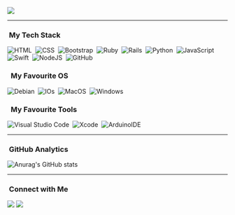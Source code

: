 ![](https://www.russelllands.com/blog/wp-content/uploads/banner-saturn-v-launch.jpg?w=200)
<!---
<a data-flickr-embed="true" href="https://www.russelllands.com/blog/wp-content/uploads/banner-saturn-v-launch.jpg" title="Apollo 8 launch"><img src="https://www.russelllands.com/blog/wp-content/uploads/banner-saturn-v-launch.jpg" alt="Apollo 8 launch"></a>
--->
<!---
### 👋 Hi, I’m Samuel Teodoro Ferreria from Brasil. 
- 🎓 &nbsp; Graduated in degree in Information Technology.
- 👀 &nbsp;I’m interested in developing !!
- 🌱 &nbsp;I’m currently learning Ruby, Rails, Python and Swift.
--->
---
### &nbsp;My Tech Stack
![HTML](https://img.shields.io/badge/HTML-239120?style=for-the-badge&logo=html5&logoColor=white)&nbsp;
![CSS](https://img.shields.io/badge/CSS-239120?&style=for-the-badge&logo=css3&logoColor=white)&nbsp;
![Bootstrap](https://img.shields.io/badge/Bootstrap-563D7C?style=for-the-badge&logo=bootstrap&logoColor=white)&nbsp;
![Ruby](https://img.shields.io/badge/Ruby-CC342D?style=for-the-badge&logo=ruby&logoColor=white)&nbsp;
![Rails](https://img.shields.io/badge/Ruby_on_Rails-CC0000?style=for-the-badge&logo=ruby-on-rails&logoColor=white)&nbsp;
![Python](https://img.shields.io/badge/Python-14354C?style=for-the-badge&logo=python&logoColor=white)&nbsp;
![JavaScript](https://img.shields.io/badge/JavaScript-F7DF1E?style=for-the-badge&logo=javascript&logoColor=black)&nbsp;
![Swift](https://img.shields.io/badge/JavaScript-F7DF1E?style=for-the-badge&logo=javascript&logoColor=black)&nbsp;
![NodeJS](https://img.shields.io/badge/Node.js-43853D?style=for-the-badge&logo=node.js&logoColor=white)&nbsp;
![GitHub](https://img.shields.io/badge/-GitHub-333333?style=flat&logo=github)&nbsp;


### &nbsp; My Favourite OS
![Debian](https://img.shields.io/badge/Debian-A81D33?style=for-the-badge&logo=debian&logoColor=white)&nbsp;
![IOs](https://img.shields.io/badge/iOS-000000?style=for-the-badge&logo=ios&logoColor=white)&nbsp;
![MacOS](https://img.shields.io/badge/mac%20os-000000?style=for-the-badge&logo=apple&logoColor=white)&nbsp;
![Windows](https://img.shields.io/badge/Windows-0078D6?style=for-the-badge&logo=windows&logoColor=white)&nbsp;


### &nbsp; My Favourite Tools
![Visual Studio Code](https://img.shields.io/badge/-Visual%20Studio%20Code-333333?style=flat&logo=visual-studio-code&logoColor=007ACC)&nbsp;
![Xcode](https://img.shields.io/badge/Xcode-007ACC?style=for-the-badge&logo=Xcode&logoColor=white)&nbsp;
![ArduinoIDE](https://img.shields.io/badge/Arduino_IDE-00979D?style=for-the-badge&logo=arduino&logoColor=white)&nbsp;


---
### &nbsp;GitHub Analytics
![Anurag's GitHub stats](https://github-readme-stats.vercel.app/api?username=diegomouraas&show_icons=true&theme=gotham)

---
### &nbsp;Connect with Me

<p align="left">
<a href="https://www.linkedin.com/in/samuel-teodoro-ferreira-89340213b/"><img src="https://img.shields.io/badge/-Diego%20Moura-0077B5?style=flat-square&logo=Linkedin&logoColor=white"/></a>
<a href="samuelteodoroferreira@gmail.com"><img src="https://img.shields.io/badge/-diegomoura.contact@gmail.com-D14836?style=flat-square&logo=Gmail&logoColor=white"/></a>
</p>

<!---
Diegomouraas/Diegomouraas is a ✨ special ✨ repository because its `README.md` (this file) appears on your GitHub profile.
You can click the Preview link to take a look at your changes.
